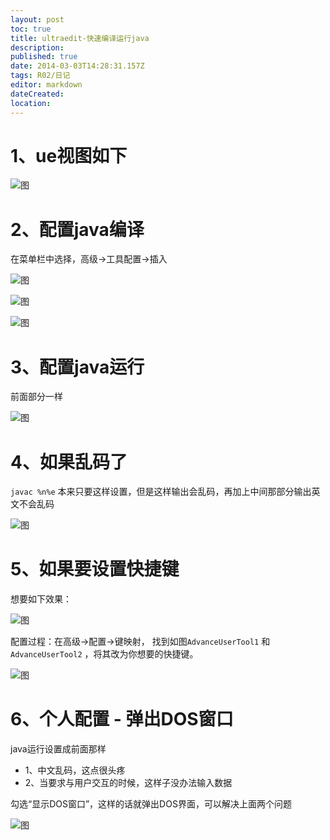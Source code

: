 ```yaml
---
layout: post
toc: true
title: ultraedit-快速编译运行java
description: 
published: true
date: 2014-03-03T14:28:31.157Z
tags: R02/日记
editor: markdown
dateCreated: 
location:
---
```


# 1、ue视图如下

![图](/R02/纪年/2014/2014-03-03-ultraedit-快速编译运行java/assets/01.jpeg)

# 2、配置java编译

在菜单栏中选择，高级->工具配置->插入

![图](/R02/纪年/2014/2014-03-03-ultraedit-快速编译运行java/assets/02.jpeg)

![图](/R02/纪年/2014/2014-03-03-ultraedit-快速编译运行java/assets/03.jpeg)

![图](/R02/纪年/2014/2014-03-03-ultraedit-快速编译运行java/assets/04.jpeg)

# 3、配置java运行

前面部分一样

![图](/R02/纪年/2014/2014-03-03-ultraedit-快速编译运行java/assets/05.jpeg)

# 4、如果乱码了

`javac %n%e`  本来只要这样设置，但是这样输出会乱码，再加上中间那部分输出英文不会乱码

![图](/R02/纪年/2014/2014-03-03-ultraedit-快速编译运行java/assets/06.jpeg)

# 5、如果要设置快捷键

想要如下效果：

![图](/R02/纪年/2014/2014-03-03-ultraedit-快速编译运行java/assets/07.jpeg)

配置过程：在高级->配置->键映射， 找到如图`AdvanceUserTool1` 和 `AdvanceUserTool2` ，将其改为你想要的快捷键。

![图](/R02/纪年/2014/2014-03-03-ultraedit-快速编译运行java/assets/08.jpeg)

# 6、个人配置 - 弹出DOS窗口

java运行设置成前面那样
* 1、中文乱码，这点很头疼
* 2、当要求与用户交互的时候，这样子没办法输入数据

勾选“显示DOS窗口”，这样的话就弹出DOS界面，可以解决上面两个问题

![图](/R02/纪年/2014/2014-03-03-ultraedit-快速编译运行java/assets/09.png)

